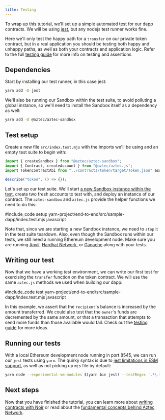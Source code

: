 ```yaml
---
title: Testing
---
```


To wrap up this tutorial, we'll set up a simple automated test for our dapp contracts. We will be using [jest](https://jestjs.io/), but any nodejs test runner works fine.

Here we'll only test the happy path for a `transfer` on our private token contract, but in a real application you should be testing both happy and unhappy paths, as well as both your contracts and application logic. Refer to the full [testing guide](../../testing/testing.md) for more info on testing and assertions.

## Dependencies

Start by installing our test runner, in this case jest:

```sh
yarn add -D jest
```

We'll also be running our Sandbox within the test suite, to avoid polluting a global instance, so we'll need to install the Sandbox itself as a dependency as well:

```sh
yarn add -D @aztec/aztec-sandbox
```

## Test setup

Create a new file `src/index.test.mjs` with the imports we'll be using and an empty test suite to begin with:

```js
import { createSandbox } from "@aztec/aztec-sandbox";
import { Contract, createAccount } from "@aztec/aztec.js";
import TokenContractAbi from "../contracts/token/target/Token.json" assert { type: "json" };

describe("token", () => {});
```

Let's set up our test suite. We'll start [a new Sandbox instance within the test](../../testing/testing.md#running-sandbox-in-the-nodejs-process), create two fresh accounts to test with, and deploy an instance of our contract. The `aztec-sandbox` and `aztec.js` provide the helper functions we need to do this:

#include_code setup yarn-project/end-to-end/src/sample-dapp/index.test.mjs javascript

Note that, since we are starting a new Sandbox instance, we need to `stop` it in the test suite teardown. Also, even though the Sandbox runs within our tests, we still need a running Ethereum development node. Make sure you are running [Anvil](https://book.getfoundry.sh/anvil/), [Hardhat Network](https://hardhat.org/hardhat-network/docs/overview), or [Ganache](https://trufflesuite.com/ganache/) along with your tests.

## Writing our test

Now that we have a working test environment, we can write our first test for exercising the `transfer` function on the token contract. We will use the same `aztec.js` methods we used when building our dapp:

#include_code test yarn-project/end-to-end/src/sample-dapp/index.test.mjs javascript

In this example, we assert that the `recipient`'s balance is increased by the amount transferred. We could also test that the `owner`'s funds are decremented by the same amount, or that a transaction that attempts to send more funds than those available would fail. Check out the [testing guide](../../testing/testing.md) for more ideas.

## Running our tests

With a local Ethereum development node running in port 8545, we can run our `jest` tests using `yarn`. The quirky syntax is due to [jest limitations in ESM support](https://jestjs.io/docs/ecmascript-modules), as well as not picking up `mjs` file by default:

```sh
yarn node --experimental-vm-modules $(yarn bin jest) --testRegex '.*\.test\.mjs$'
```

## Next steps

Now that you have finished the tutorial, you can learn more about [writing contracts with Noir](../../contracts/main.md) or read about the [fundamental concepts behind Aztec Network](../../../concepts/foundation/main.md).
